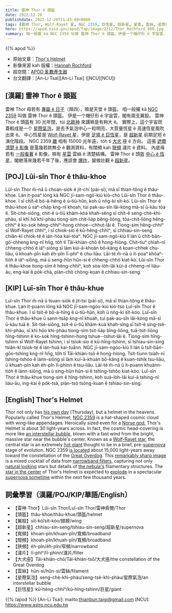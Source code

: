 ```yaml
---
title: 雷神 Thor ê 頭盔
date: 2022-12-20
publishdate: 2022-12-20T11:45:00+0800
tags: [雷神 Thor, Wolf-Rayet 星, NGC 2359, 巨恆星, 超新星, 星雲, 雲絲, 星際氣泡, 狹頻, 寬頻, 濾片, 闊頻, 頭盔]
hero: https://apod.nasa.gov/apod/fap/image/2212/Thor_Rochford_960.jpg
summary: 咱一般攏 kā NGC 2359 叫做 雷神 Thor ê 頭盔。伊是一个帽仔形 ê 宇宙雲，閣有兩支翅股。
---
```


{{% apod %}}

- 原始文章：[Thor's Helmet](https://apod.nasa.gov/apod/ap221220.html)
- 影像來源 kah 版權：[Hannah Rochford](https://www.instagram.com/hannahgracerochford/)
- 超空間：[APOD 亂數產生器](http://apod.nasa.gov/apod/random_apod.html)
- 台文翻譯：[An-Li Tsai][An-Li Tsai] ([NCU][NCU])

## [漢羅] 雷神 Thor ê 頭盔
雷神 Thor 毋若有 [專屬 ê 日子][his own day]（拜四），嘛是天堂 ê 頭盔。
咱一般攏 kā [NGC 2359][NGC 2359] 叫做 雷神 Thor ê 頭盔。
伊是一个帽仔形 ê 宇宙雲，閣有兩支翼股。
雷神 Thor ê 頭盔有 30 光年闊，tùi [北歐神][Norse god] 來講嘛是有夠大 ê。
實際上，這个宇宙崁蓋較成是一个 [星際氣泡][an interstellar bubble]，是去予氣泡中心一粒明亮、大質量恆星 ê 高速恆星風吹出來 ê。
中心恆星是 [Wolf-Rayet 星][Wolf-Rayet star]，伊是 [足燒 ê 巨恆星][hot giant]，是 [超新星][supernova] 前期足短 ê 演化階段。
NGC 2359 [離][is located] 咱有 15000 光年遠，to̍h tī [大犬][Great Overdog] 座 ê 方向。
這張 [遮爾清楚 ê 影像][remarkably sharp image] 是濫幾若款無仝 ê 觀測資料，有闊頻 kah [狹頻][narrowband filters] 濾片 ê 資料。
內底毋若有 [一般看著][natural looking] ê 影像，嘛有 [星雲][the nebula's] 雲絲 ê 清楚結構。
雷神 Thor ê 頭盔 [中心 ê 恆星][star in the center]，閣紲落來幾若千年了後，應該會 [爆炸][explode]，變做壯觀 ê [超新星][supernova sometime]。


## [POJ] Lûi-sîn Thor ê thâu-khoe
Lûi-sîn Thor m̄-nā ū choan-sio̍k ê ji̍t-chí (pài-sì), mā sī thian-tông ê thâu-khoe.
Lán it-poaⁿ lóng kā NGC jī-sam-ngó͘-kiú kiò-chò Lûi-sîn Thor ê thâu-khoe.
I sī chi̍t-ê bō-á-hêng ê ú-tiū-hûn, koh ū nn̄g-ki si̍t-kó͘.
Lûi-sîn Thor ê thâu-khoe ū saⁿ-cha̍p kng-nî khoah, tùi pak-au-sîn lâi-kóng mā-sī ū-kàu tōa ê.
Si̍t-chè-siōng, chit-ê ú-tiū khàm-kòa khah-sêng sī chi̍t-ê seng-chè-khì-phàu, sī khì hō͘ khì-phàu tiong-sim chi̍t-lia̍p bêng-liōng, tōa-chit-liōng hêng-chhiⁿ ê ko-sok hêng-chhiⁿ-hong chhoe--chhut-lâi ê.
Tiong-sim hêng-chhiⁿ sī Wolf-Rayet chhiⁿ, i sī chiok-sio ê kū-hêng-chhiⁿ, sī chhiau-sin-seng chiân-kî chiok-té ê ián-hòa kai-tōaⁿ.
NGC jī-sam-ngó͘-kiú lî lán ū chi̍t-bān-gō͘-chheng kng-nî hn̄g, to̍h tī Tāi-khián-chō ê hong-hiòng.
Chit-tiuⁿ chiah-nī chheng-chhó͘ ê iáⁿ-siōng sī lām kúi-ā-khoán bô-kâng ê koan-chhek chu-liāu, ū khoah-pîn kah e̍h-pîn lī-phìⁿ ê chu-liāu.
Lāi-té m̄-nā ū it-poaⁿ khòaⁿ-tio̍h ê iáⁿ-siōng, mā ū seng-hûn hûn-si ê chheng-chhó͘ kiat-kò͘.
Lûi-sîn Thor ê thâu-khoe tiong-sim ê hêng-chhiⁿ, koh sòa-lo̍h-lâi kúi-ā chheng-nî liáu-āu, eng-kai ē po̍k-chà, piàn-chò chòng-koan ê chhiau-sin-seng.

## [KIP] Luî-sîn Thor ê thâu-khue
Luî-sîn Thor m̄-nā ū tsuan-sio̍k ê ji̍t-tsí (pài-sì), mā sī thian-tông ê thâu-khue.
Lán it-puann lóng kā NGC jī-sam-ngóo-kiú kiò-tsò Luî-sîn Thor ê thâu-khue.
I sī tsi̍t-ê bō-á-hîng ê ú-tiū-hûn, koh ū nn̄g-ki si̍t-kóo.
Luî-sîn Thor ê thâu-khue ū sann-tsa̍p kng-nî khuah, tuì pak-au-sîn lâi-kóng mā-sī ū-kàu tuā ê.
Si̍t-tsè-siōng, tsit-ê ú-tiū khàm-kuà khah-sîng sī tsi̍t-ê sing-tsè-khì-phàu, sī khì hōo khì-phàu tiong-sim tsi̍t-lia̍p bîng-liōng, tuā-tsit-liōng hîng-tshinn ê ko-sok hîng-tshinn-hong tshue--tshut-lâi ê.
Tiong-sim hîng-tshinn sī Wolf-Rayet tshinn, i sī tsiok-sio ê kū-hîng-tshinn, sī tshiau-sin-sing tsiân-kî tsiok-té ê ián-huà kai-tuānn.
NGC jī-sam-ngóo-kiú lî lán ū tsi̍t-bān-gōo-tshing kng-nî hn̄g, to̍h tī Tāi-khián-tsō ê hong-hiòng.
Tsit-tiunn tsiah-nī tshing-tshóo ê iánn-siōng sī lām kuí-ā-khuán bô-kâng ê kuan-tshik tsu-liāu, ū khuah-pîn kah e̍h-pîn lī-phìnn ê tsu-liāu.
Lāi-té m̄-nā ū it-puann khuànn-tio̍h ê iánn-siōng, mā ū sing-hûn hûn-si ê tshing-tshóo kiat-kòo.
Luî-sîn Thor ê thâu-khue tiong-sim ê hîng-tshinn, koh suà-lo̍h-lâi kuí-ā tshing-nî liáu-āu, ing-kai ē po̍k-tsà, piàn-tsò tsòng-kuan ê tshiau-sin-sing.



## [English] Thor's Helmet
Thor not only has [his own day][his own day] (Thursday), but a helmet in the heavens.
Popularly called Thor's Helmet, [NGC 2359][NGC 2359] is a hat-shaped cosmic cloud with wing-like appendages.
Heroically sized even for a [Norse god][Norse god], Thor's Helmet is about 30 light-years across.
In fact, the cosmic head-covering is more like [an interstellar bubble][an interstellar bubble], blown with a fast wind from the bright, massive star near the bubble's center.
Known as a [Wolf-Rayet star][Wolf-Rayet star], the central star is an extremely [hot giant][hot giant] thought to be in a brief, pre-[supernova][supernova] stage of evolution.
NGC 2359 [is located][is located] about 15,000 light-years away toward the constellation of the [Great Overdog][Great Overdog].
This [remarkably sharp image][remarkably sharp image] is a mixed cocktail of data from [narrowband filters][narrowband filters], capturing not only [natural looking][natural looking] stars but details of [the nebula's][the nebula's] filamentary structures.
The [star in the center][star in the center] of Thor's Helmet is expected to [explode][explode] in a spectacular [supernova sometime][supernova sometime] within the next few thousand years.

## 詞彙學習（漢羅/POJ/KIP/華語/English）
- 【雷神 Thor】Lûi-sîn Thor/Luî-sîn Thor/雷神索爾/Thor
- 【頭盔】thâu-khoe/thâu-khue/頭盔/helmet
- 【翼股】si̍t-kó͘/si̍t-kóo/翅膀/wing
- 【超新星】chhiau-sin-seng/tshiau-sin-seng/超新星/supernova
- 【寬頻】khoan-pîn/khuan-pîn/寬頻/broadband
- 【闊頻】khoah-pîn/khuah-pîn/寬頻/broadband
- 【狹頻】e̍h-pîn/e̍h-pîn/窄頻/narrowband
- 【濾片】lī-phìⁿ/lī-phìnn/濾片/filter
- 【大犬座】Tāi-khián-chō/Tāi-khián-tsō/大犬座/the constellation of the Great Overdog
- 【雲絲】hûn-si/hûn-si/雲絲/filament
- 【星際氣泡】seng-chè-khì-phàu/seng-tsè-khì-phàu/星際氣泡/an interstellar bubble
- 【巨恆星】kū-hêng-chhiⁿ/kū-hîng-tshinn/巨星/giant

{{% /apod %}}
[An-Li Tsai]: mailto:thianbun.taigi@gmail.com
[NCU]: https://www.astro.ncu.edu.tw

[copyright]: https://apod.nasa.gov/apod/fap/lib/about_apod.html#srapply
[License]: https://creativecommons.org/licenses/by/2.0/

[his own day]:https://en.wikipedia.org/wiki/Thursday#Thor's_day
[NGC 2359]:https://en.wikipedia.org/wiki/NGC_2359
[Norse god]:https://en.wikipedia.org/wiki/Thor
[an interstellar bubble]:https://apod.nasa.gov/apod/ap180419.html
[Wolf-Rayet star]:https://astrobiology.nasa.gov/news/a-wolf-rayet-bubble-and-the-early-solar-system/
[hot giant]:https://apod.nasa.gov/apod/ap200308.html
[supernova]:https://apod.nasa.gov/apod/ap050910.html
[is located]:https://apod.nasa.gov/apod/ap100319.html
[Great Overdog]:https://webhome.phy.duke.edu/~hsg/134/poems/frost-canis-major.txt
[remarkably sharp image]:https://www.instagram.com/p/CltbBCPs6Pq/
[narrowband filters]:https://astrobackyard.com/narrowband-imaging/
[natural looking]:https://images-na.ssl-images-amazon.com/images/I/81Nf3-uFj0L.__AC_SY445_SX342_QL70_FMwebp_.jpg
[the nebula's]:https://iopscience.iop.org/1538-3881/118/2/948
[star in the center]:https://en.wikipedia.org/wiki/WR_7
[explode]:https://youtu.be/i_PCaRn2xoE
[supernova sometime]:https://en.wikipedia.org/wiki/Wolf%E2%80%93Rayet_star#Supernovae

